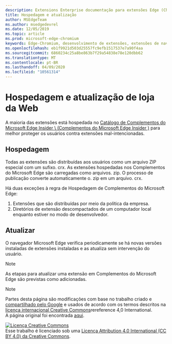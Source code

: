 ```yaml
---
description: Extensions Enterprise documentação para extensões Edge (Chromium).
title: Hospedagem e atualização
author: MSEdgeTeam
ms.author: msedgedevrel
ms.date: 12/05/2019
ms.topic: article
ms.prod: microsoft-edge-chromium
keywords: Edge-Chromium, desenvolvimento de extensões, extensões de navegador, Complementos, centro de parceiros, desenvolvedor
ms.openlocfilehash: eb1f9921d503d25557fc9efb1517537e7a90f4aa
ms.sourcegitcommit: 6860234c25a8be863b7f29a54838e78e120dbb62
ms.translationtype: MT
ms.contentlocale: pt-BR
ms.lasthandoff: 04/09/2020
ms.locfileid: "10561314"
---
```

# Hospedagem e atualização de loja da Web  

A maioria das extensões está hospedada no [Catálogo de Complementos do Microsoft Edge Insider \ (Complementos do Microsoft Edge Insider \)][MicrosoftStoreExtensions] para melhor proteger os usuários contra extensões mal-intencionadas.  

## Hospedagem  

Todas as extensões são distribuídas aos usuários como um arquivo ZIP especial com um sufixo. crx.  As extensões hospedadas nos Complementos do Microsoft Edge são carregadas como arquivos. zip. O processo de publicação converte automaticamente o. zip em um arquivo. crx.  

Há duas exceções à regra de Hospedagem de Complementos do Microsoft Edge:  

1.  Extensões que são distribuídas por meio da política da empresa.  
1.  Diretórios de extensão descompactados de um computador local enquanto estiver no modo de desenvolvedor.  

## Atualizar  

O navegador Microsoft Edge verifica periodicamente se há novas versões instaladas de extensões instaladas e as atualiza sem intervenção do usuário.  

> [!NOTE]
> As etapas para atualizar uma extensão em Complementos do Microsoft Edge são previstas como adicionadas.  

<!-- image links -->

<!-- links -->  

[MicrosoftStoreExtensions]: https://microsoftedge.microsoft.com/insider-addons/category/EdgeExtensions "Extensões-complementos do Microsoft Edge Insider"  

> [!NOTE]
> Partes desta página são modificações com base no trabalho criado e [compartilhado pelo Google][GoogleSitePolicies] e usados de acordo com os termos descritos na [licença internacional Creative Commons][CCA4IL]rereference 4,0 International.  
> A página original foi encontrada [aqui](https://developer.chrome.com/extensions/hosting).  

[![Licença Creative Commons][CCby4Image]][CCA4IL]  
Esse trabalho é licenciado sob uma [Licença Attribution 4.0 International (CC BY 4.0) da Creative Commons][CCA4IL].  

[CCA4IL]: https://creativecommons.org/licenses/by/4.0  
[CCby4Image]: https://i.creativecommons.org/l/by/4.0/88x31.png  
[GoogleSitePolicies]: https://developers.google.com/terms/site-policies  
